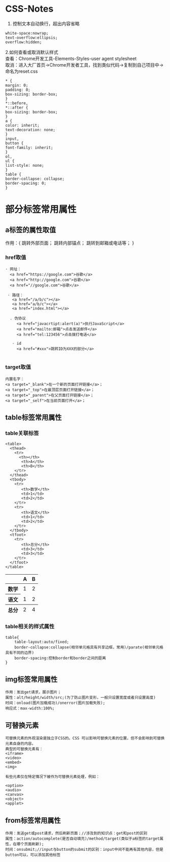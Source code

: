 # CSS-Notes

1. 控制文本自动换行，超出内容省略
```
white-space:nowrap;
text-overflow:ellipsis;
overflow:hidden;
```

2.如何查看或取消默认样式</br>
  查看：Chrome开发工具-Elements-Styles-user agent stylesheet</br>
  取消：进入大厂首页->Chrome开发者工具，找到类似代码->复制到自己项目中->命名为reset.css
  ```
 * {
  margin: 0;
  padding: 0;
  box-sizing: border-box;
}
*::before,
*::after {
  box-sizing: border-box;
}
a {
  color: inherit;
  text-decoration: none;
}
input,
button {
  font-family: inherit;
}
ol,
ul {
  list-style: none;
}
table {
  border-collapse: collapse;
  border-spacing: 0;
}
  ```
  
# 部分标签常用属性

## a标签的属性取值
   作用：{
       跳转外部页面；
       跳转内部锚点；
       跳转到邮箱或电话等；
        }

### href取值

```
· 网址：
  <a href="https://google.com">谷歌</a>
  <a href="http://google.com">谷歌</a>
  <a href="//google.com">谷歌</a>
 
 · 路径：
   <a href="/a/b/c"></a>
   <a href="a/b/c"></a>
   <a href="index.html"></a>
   
  . 伪协议
     <a href="javacrtipt:alert(a)">执行JavaScript</a>
     <a href="mailto:邮箱">点击发送邮件</a>
     <a href="tel:123456">点击拨打电话</a>
     
   · id
     <a href="#xxx">跳转ID为XXX的部分</a>
  
```

### target取值

```
内置名字：
<a target="_blank">在一个新的页面打开链接</a>；
<a target="_top">在最顶层页面打开链接</a>；
<a target="_parent">在父页面打开链接</a>；
<a target="_self">在当前页面打开</a>；
```

## table标签常用属性

### table关联标签
```
<table>
  <thead>
    <tr>
      <th></th>
       <th>A</th>
       <th>B</th>
    </tr>
  </thead>
  <tbody>
    <tr>
       <th>数学</th>
       <td>1</td>
       <td>2</td>
    </tr>
    <tr>
       <th>语文</th>
       <td>1</td>
       <td>2</td>
    </tr>
  </tbody>
  <tfoot>
    <tr>
       <th>总分</th>
       <td>3</td>
       <td>3</td>
    </tr>
  </tfoot>
</table>
```
<table>
  <thead>
    <tr>
      <th></th>
       <th>A</th>
       <th>B</th>
    </tr>
  </thead>
  <tbody>
    <tr>
       <th>数学</th>
       <td>1</td>
       <td>2</td>
    </tr>
    <tr>
       <th>语文</th>
       <td>1</td>
       <td>2</td>
    </tr>
  </tbody>
  <tfoot>
    <tr>
       <th>总分</th>
       <td>2</td>
       <td>4</td>
    </tr>
  </tfoot>
</table>

### table相关的样式属性

```
table{
    table-layout:auto/fixed;
    border-collapse:collapse(相邻单元格具有共享边框，常用)/parate(相邻单元格具有不同的边界)
    border-spacing:控制border和border之间的距离
}

```

## img标签常用属性

```
作用：发出get请求，展示图片；
属性：alt/height/width/src;(为了防止图片变形，一般只设置宽度或者只设置高度)
时间：onload(图片加载成功)/onerror(图片加载失败);
响应式：max-width:100%;
```

## 可替换元素
```
可替换元素的外观渲染是独立于CSS的。CSS 可以影响可替换元素的位置，但不会影响到可替换元素自身的内容。
典型的可替换元素有：
<iframe>
<video>
<embed>
<img>

有些元素仅在特定情况下被作为可替换元素处理，例如：

<option>
<audio>
<canvas>
<object>
<applet>

```

## from标签常用属性
```
作用：发送get或post请求，然后刷新页面；//涉及到的知识点：get和post的区别
属性：action/autocomplete(是否自动填充)/method/target(类似于a标签的target属性，在哪个页面刷新);
时间：onsubmit;//input与button的submit的区别：input中间不能再有其他内容，但是button可以，可以添加其他标签
```



 
